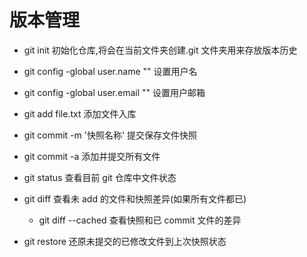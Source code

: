 # 版本管理

- git init 初始化仓库,将会在当前文件夹创建.git 文件夹用来存放版本历史

- git config -global user.name "" 设置用户名
- git config -global user.email "" 设置用户邮箱

- git add file.txt 添加文件入库

- git commit -m '快照名称' 提交保存文件快照

- git commit -a 添加并提交所有文件

- git status 查看目前 git 仓库中文件状态

- git diff 查看未 add 的文件和快照差异(如果所有文件都已)

  - git diff --cached 查看快照和已 commit 文件的差异

- git restore <file> 还原未提交的已修改文件到上次快照状态
